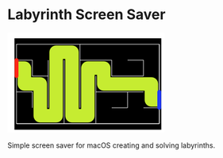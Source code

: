 # Labyrinth Screen Saver
![Labyrinth Screen Saver](Labyrinth/foto.png)

Simple screen saver for macOS creating and solving labyrinths.